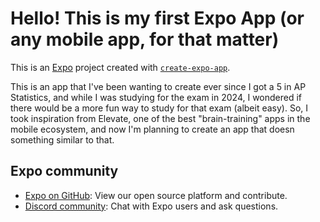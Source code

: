 # Hello! This is my first Expo App (or any mobile app, for that matter)

This is an [Expo](https://expo.dev) project created with [`create-expo-app`](https://www.npmjs.com/package/create-expo-app).

This is an app that I've been wanting to create ever since I got a 5 in AP Statistics, and while I was studying for the exam in 2024, I wondered if there would be a more fun way to study for that exam (albeit easy).  So, I took inspiration from Elevate, one of the best "brain-training" apps in the mobile ecosystem, and now I'm planning to create an app that doesn something similar to that.

## Expo community

- [Expo on GitHub](https://github.com/expo/expo): View our open source platform and contribute.
- [Discord community](https://chat.expo.dev): Chat with Expo users and ask questions.
